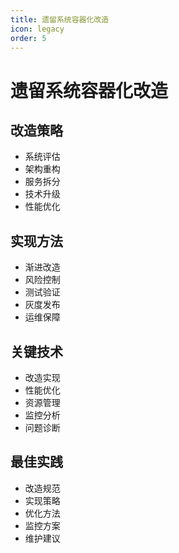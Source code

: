```yaml
---
title: 遗留系统容器化改造
icon: legacy
order: 5
---
```


# 遗留系统容器化改造

## 改造策略
- 系统评估
- 架构重构
- 服务拆分
- 技术升级
- 性能优化

## 实现方法
- 渐进改造
- 风险控制
- 测试验证
- 灰度发布
- 运维保障

## 关键技术
- 改造实现
- 性能优化
- 资源管理
- 监控分析
- 问题诊断

## 最佳实践
- 改造规范
- 实现策略
- 优化方法
- 监控方案
- 维护建议

